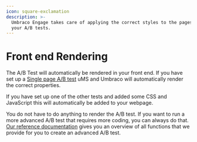 ```yaml
---
icon: square-exclamation
description: >-
  Umbraco Engage takes care of applying the correct styles to the pages part of
  your A/B tests.
---
```


# Front end Rendering

The A/B Test will automatically be rendered in your front end. If you have set up a [Single page A/B test](../../../../a-b-testing/types-of-a-b-tests/single-page-a-b-test/) uMS and Umbraco will automatically render the correct properties.

If you have set up one of the other tests and added some CSS and JavaScript this will automatically be added to your webpage.

You do not have to do anything to render the A/B test. If you want to run a more advanced A/B test that requires more coding, you can always do that. [Our reference documentation](../../../../a-b-testing/reference/) gives you an overview of all functions that we provide for you to create an advanced A/B test.
